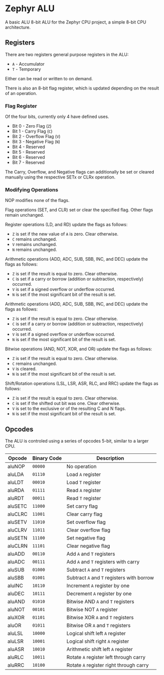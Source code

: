 # Zephyr ALU

A basic ALU 8-bit ALU for the Zephyr CPU project, a simple 8-bit CPU architecture.

## Registers
There are two registers general purpose registers in the ALU:
 - `A` - Accumulator
 - `T` - Temporary

Either can be read or written to on demand.

There is also an 8-bit flag register, which is updated depending on the result of an operation.

### Flag Register
Of the four bits, currently only 4 have defined uses.

- Bit 0 - Zero Flag (`Z`)
- Bit 1 - Carry Flag (`C`)
- Bit 2 - Overflow Flag (`V`)
- Bit 3 - Negative Flag (`N`)
- Bit 4 - Reserved
- Bit 5 - Reserved
- Bit 6 - Reserved
- Bit 7 - Reserved

The Carry, Overflow, and Negative flags can additionally be set or cleared manually using the respective SETx or CLRx operation.

### Modifying Operations

NOP modifies none of the flags.

Flag operations (SET, and CLR) set or clear the specified flag. Other flags remain unchanged.

Register operations (LD, and RD) update the flags as follows:
 - `Z` is set if the new value of `A` is zero. Clear otherwise.
 - `C` remains unchanged.
 - `V` remains unchanged.
 - `N` remains unchanged.

Arithmetic operations (ADD, ADC, SUB, SBB, INC, and DEC) update the flags as follows:
 - `Z` is set if the result is equal to zero. Clear otherwise.
 - `C` is set if a carry or borrow (addition or subtraction, respectively) occurred.
 - `V` is set if a signed overflow or underflow occurred.
 - `N` is set if the most significant bit of the result is set.

Arithmetic operations (ADD, ADC, SUB, SBB, INC, and DEC) update the flags as follows:
 - `Z` is set if the result is equal to zero. Clear otherwise.
 - `C` is set if a carry or borrow (addition or subtraction, respectively) occurred.
 - `V` is set if a signed overflow or underflow occurred.
 - `N` is set if the most significant bit of the result is set.

Bitwise operations (AND, NOT, XOR, and OR) update the flags as follows:
 - `Z` is set if the result is equal to zero. Clear otherwise.
 - `C` remains unchanged.
 - `V` is cleared.
 - `N` is set if the most significant bit of the result is set.

Shift/Rotation operations (LSL, LSR, ASR, RLC, and RRC) update the flags as follows:
 - `Z` is set if the result is equal to zero. Clear otherwise.
 - `C` is set if the shifted out bit was one. Clear otherwise.
 - `V` is set to the exclusive or of the resulting C and N flags.
 - `N` is set if the most significant bit of the result is set.

## Opcodes
The ALU is controled using a series of opcodes 5-bit, similar to a larger CPU.

| Opcode  | Binary Code | Description                                 |
|---------|-------------|---------------------------------------------|
| aluNOP  |   `00000`   | No operation                                |
| aluLDA  |   `01110`   | Load `A` register                           |
| aluLDT  |   `00010`   | Load `T` register                           |
| aluRDA  |   `01111`   | Read `A` register                           |
| aluRDT  |   `00011`   | Read `T` register                           |
| aluSETC |   `11000`   | Set carry flag                              |
| aluCLRC |   `11001`   | Clear carry flag                            |
| aluSETV |   `11010`   | Set overflow flag                           |
| aluCLRV |   `11011`   | Clear overflow flag                         |
| aluSETN |   `11100`   | Set negative flag                           |
| aluCLRN |   `11101`   | Clear negative flag                         |
| aluADD  |   `00110`   | Add `A` and `T` registers                   |
| aluADC  |   `00111`   | Add `A` and `T` registers with carry        |
| aluSUB  |   `01000`   | Subtract `A` and `T` registers              |
| aluSBB  |   `01001`   | Subtract `A` and `T` registers with borrow  |
| aluINC  |   `10110`   | Increment `A` register by one               |
| aluDEC  |   `10111`   | Decrement `A` register by one               |
| aluAND  |   `01010`   | Bitwise AND `A` and `T` registers           |
| aluNOT  |   `00101`   | Bitwise NOT `A` register                    |
| aluXOR  |   `01101`   | Bitwise XOR `A` and `T` registers           |
| aluOR   |   `01011`   | Bitwise OR `A` and `T` registers            |
| aluLSL  |   `10000`   | Logical shift left `A` register             |
| aluLSR  |   `10001`   | Logical shift right `A` register            |
| aluASR  |   `10010`   | Arithmetic shift left `A` register          |
| aluRLC  |   `10011`   | Rotate `A` register left through carry      |
| aluRRC  |   `10100`   | Rotate `A` register right through carry     |
 
 



